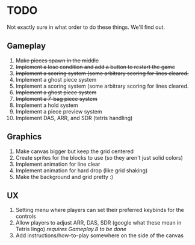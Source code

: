 # TODO
Not exactly sure in what order to do these things. We'll find out.

## Gameplay
1. <del>Make pieces spawn in the middle
2. <del>Implement a lose condition and add a button to restart the game
3. <del>Implement a scoring system (some arbitrary scoring for lines cleared.
4. Implement a ghost piece system
3. Implement a scoring system (some arbitrary scoring for lines cleared.
4. <del>Implement a ghost piece system
5. <del>Implement a 7-bag piece system
6. Implement a hold system
7. Implement a piece preview system
8. Implement DAS, ARR, and SDR (tetris handling)


## Graphics
1. Make canvas bigger but keep the grid centered
2. Create sprites for the blocks to use (so they aren't just solid colors)
3. Implement animation for line clear
4. Implement animation for hard drop (like grid shaking)
5. Make the background and grid pretty :)


## UX
1. Setting menu where players can set their preferred keybinds for the controls
2. Allow players to adjust ARR, DAS, SDR (google what these mean in Tetris lingo) *requires Gameplay.8 to be done*
3. Add instructions/how-to-play somewhere on the side of the canvas
